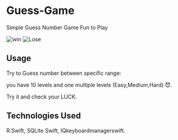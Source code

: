 # Guess-Game
Simple Guess Number Game Fun to Play

![win](https://user-images.githubusercontent.com/29343159/80378598-304fca80-889d-11ea-8fbf-110665586ae5.gif)
![Lose](https://user-images.githubusercontent.com/29343159/80381028-9d189400-88a0-11ea-8f41-e958add05f07.gif)



## Usage
Try to Guess number between specific range:

you have 10 levels and one multiple levels (Easy,Medium,Hard) 😈.

Try it and check your LUCK.

## Technologies Used
R.Swift, SQLite Swift, IQkeyboardmanagerswift.
